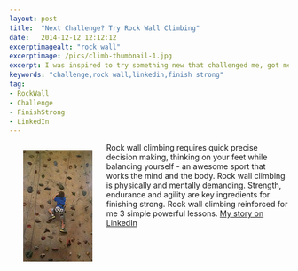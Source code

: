 ```yaml
---
layout: post
title:  "Next Challenge? Try Rock Wall Climbing"
date:   2014-12-12 12:12:12
excerptimagealt: "rock wall"
excerptimage: /pics/climb-thumbnail-1.jpg
excerpt: I was inspired to try something new that challenged me, got me thinking and brought out the best in me. Rock wall climbing reinforced for me 3 simple powerful lessons. I shared my story on LinkedIn!
keywords: "challenge,rock wall,linkedin,finish strong"
tag: 
- RockWall
- Challenge 
- FinishStrong
- LinkedIn
---
```

<img src="/pics/climb-thumbnail-2.jpg" align="left" hspace="25" vspace="13" alt="rock wall"/>Rock wall climbing requires quick precise 
decision making, thinking on your feet while balancing yourself - an awesome sport that works the mind and the body. Rock wall climbing is 
physically and mentally demanding. Strength, endurance and agility are key ingredients for finishing strong. Rock wall climbing reinforced 
for me 3 simple powerful lessons. [My story on LinkedIn](http://t.co/ExzJ4x0RO8)
<p style="clear:both"/>

